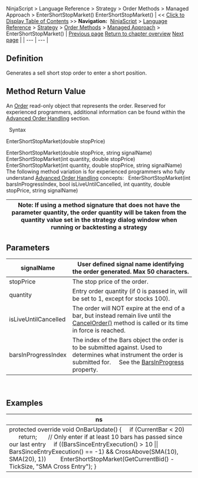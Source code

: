 ﻿
NinjaScript \> Language Reference \> Strategy \> Order Methods \> Managed Approach \> EnterShortStopMarket()
EnterShortStopMarket()
| \<\< [Click to Display Table of Contents](entershortstopmarket.md) \>\> **Navigation:**     [NinjaScript](ninjascript.md) \> [Language Reference](language_reference_wip.md) \> [Strategy](strategy.md) \> [Order Methods](order_methods.md) \> [Managed Approach](managed_approach.md) \> EnterShortStopMarket() | [Previous page](entershortstoplimit.md) [Return to chapter overview](managed_approach.md) [Next page](exitlong.md) |
| --- | --- |
## Definition
Generates a sell short stop order to enter a short position.
 
## Method Return Value
An [Order](order.md) read\-only object that represents the order. Reserved for experienced programmers, additional information can be found within the [Advanced Order Handling](advanced_order_handling.md) section.   

 
Syntax  

EnterShortStopMarket(double stopPrice)   

EnterShortStopMarket(double stopPrice, string signalName)
EnterShortStopMarket(int quantity, double stopPrice)
EnterShortStopMarket(int quantity, double stopPrice, string signalName)
 
The following method variation is for experienced programmers who fully understand [Advanced Order Handling](advanced_order_handling.md) concepts:
 
EnterShortStopMarket(int barsInProgressIndex, bool isLiveUntilCancelled, int quantity, double stopPrice, string signalName) 

| Note: If using a method signature that does not have the parameter quantity, the order quantity will be taken from the quantity value set in the strategy dialog window when running or backtesting a strategy |
| --- |
## 
## 
## Parameters
| signalName | User defined signal name identifying the order generated. Max 50 characters. |
| --- | --- |
| stopPrice | The stop price of the order. |
| quantity | Entry order quantity (if 0 is passed in, will be set to 1, except for stocks 100\). |
| isLiveUntilCancelled | The order will NOT expire at the end of a bar, but instead remain live until the [CancelOrder()](managed_cancelorder.md) method is called or its time in force is reached. |
| barsInProgressIndex | The index of the Bars object the order is to be submitted against. Used to determines what instrument the order is submitted for.      See the [BarsInProgress](barsinprogress.md) property. |
 
## 
## Examples
| ns |
| --- |
| protected override void OnBarUpdate() {      if (CurrentBar \< 20)          return;        // Only enter if at least 10 bars has passed since our last entry      if ((BarsSinceEntryExecution() \> 10 \|\| BarsSinceEntryExecution() \=\= \-1) \&\& CrossAbove(SMA(10), SMA(20), 1))          EnterShortStopMarket(GetCurrentBid() \- TickSize, "SMA Cross Entry"); } |
 

